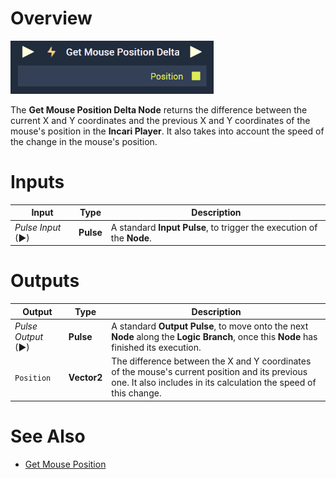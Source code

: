 # Overview

![The Get Mouse Position Delta Node.](../../../.gitbook/assets/getmousepositiondelta.png)

The **Get Mouse Position Delta Node** returns the difference between the current X and Y coordinates and the previous X and Y coordinates of the mouse's position in the **Incari Player**. It also takes into account the speed of the change in the mouse's position. 

# Inputs

|Input|Type|Description|
|---|---|---|
|*Pulse Input* (►)|**Pulse**|A standard **Input Pulse**, to trigger the execution of the **Node**.|

# Outputs

|Output|Type|Description|
|---|---|---|
|*Pulse Output* (►)|**Pulse**|A standard **Output Pulse**, to move onto the next **Node** along the **Logic Branch**, once this **Node** has finished its execution.|
|`Position`|**Vector2**|The difference between the X and Y coordinates of the mouse's current position and its previous one. It also includes in its calculation the speed of this change.|

# See Also

* [Get Mouse Position](getmouseposition.md)
